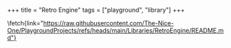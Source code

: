 +++
title = "Retro Engine"
tags = ["playground", "library"]
+++

\fetch{link="https://raw.githubusercontent.com/The-Nice-One/PlaygroundProjects/refs/heads/main/Libraries/RetroEngine/README.md"}
